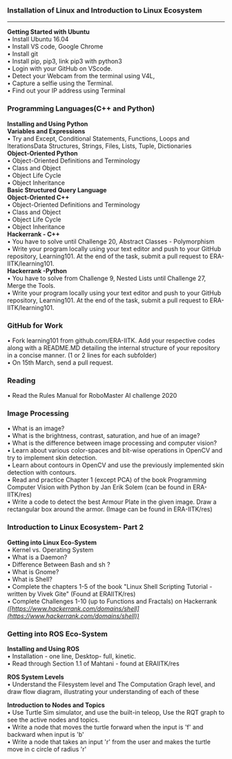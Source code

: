 ### Installation of Linux and Introduction to Linux Ecosystem
---
**Getting Started with Ubuntu**  
• Install Ubuntu 16.04  
• Install VS code, Google Chrome  
• Install git  
• Install pip, pip3, link pip3 with python3  
• Login with your GitHub on VScode.  
• Detect your Webcam from the terminal using V4L,  
• Capture a selfie using the Terminal.  
• Find out your IP address using Terminal  

### Programming Languages(C++ and Python)

**Installing and Using Python**  
**Variables and Expressions**  
• Try and Except, Conditional Statements, Functions, Loops and IterationsData Structures, Strings, Files, Lists, Tuple, Dictionaries  
**Object-Oriented Python**  
• Object-Oriented Definitions and Terminology  
• Class and Object  
• Object Life Cycle  
• Object Inheritance  
**Basic Structured Query Language**  
**Object-Oriented C++**  
• Object-Oriented Definitions and Terminology  
• Class and Object  
• Object Life Cycle  
• Object Inheritance  
**Hackerrank - C++**  
• You have to solve until Challenge 20, Abstract Classes - Polymorphism  
• Write your program locally using your text editor and push to your GitHub repository, Learning101. At the end of the task, submit a pull request to ERA-IITK/learning101.  
**Hackerrank -Python**  
• You have to solve from Challenge 9, Nested Lists until Challenge 27, Merge the Tools.  
• Write your program locally using your text editor and push to your GitHub repository, Learning101. At the end of the task, submit a pull request to ERA-IITK/learning101.  

### GitHub for Work  
• Fork learning101 from github.com/ERA-IITK. Add your respective codes along with a README.MD detailing the internal structure of your repository in a concise manner. (1 or 2 lines for each subfolder)  
• On 15th March, send a pull request.  

### Reading  

• Read the Rules Manual for RoboMaster AI challenge 2020  

### Image Processing  

• What is an image?  
• What is the brightness, contrast, saturation, and hue of an image?  
• What is the difference between image processing and computer vision?  
• Learn about various color-spaces and bit-wise operations in OpenCV and try to implement skin detection.  
• Learn about contours in OpenCV and use the previously implemented skin detection with contours.  
• Read and practice Chapter 1 (except PCA) of the book Programming Computer Vision with Python by Jan Erik Solem (can be found in ERA-IITK/res)  
• Write a code to detect the best Armour Plate in the given image. Draw a rectangular box around the armor. (Image can be found in ERA-IITK/res)  

### Introduction to Linux Ecosystem- Part 2 

**Getting into Linux Eco-System**  
• Kernel vs. Operating System  
• What is a Daemon?  
• Difference Between Bash and sh ?  
• What is Gnome?  
• What is Shell?  
• Complete the chapters 1-5 of the book "Linux Shell Scripting Tutorial - written by Vivek Gite" (Found at ERAIITK/res)    
• Complete Challenges 1-10 (up to Functions and Fractals) on Hackerrank  
*([https://www.hackerrank.com/domains/shell](https://www.hackerrank.com/domains/shell))*  

### Getting into ROS Eco-System

**Installing and Using ROS**  
• Installation - one line, Desktop- full, kinetic.  
• Read through Section 1.1 of Mahtani - found at ERAIITK/res  
  
**ROS System Levels**  
• Understand the Filesystem level and The Computation Graph level, and draw flow diagram, illustrating your understanding of each of these  
  
**Introduction to Nodes and Topics**  
• Use Turtle Sim simulator, and use the built-in teleop, Use the RQT graph to see the active
nodes and topics.  
• Write a node that moves the turtle forward when the input is &#39;f&#39; and backward when input is &#39;b&#39;  
• Write a node that takes an input &#39;r&#39; from the user and makes the turtle move in c circle of radius &#39;r&#39;  

